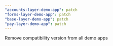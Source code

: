 ```yaml
---
"accounts-layer-demo-app": patch
"forms-layer-demo-app": patch
"base-layer-demo-app": patch
"pay-layer-demo-app": patch
---
```


Remove compatibility version from all demo apps
